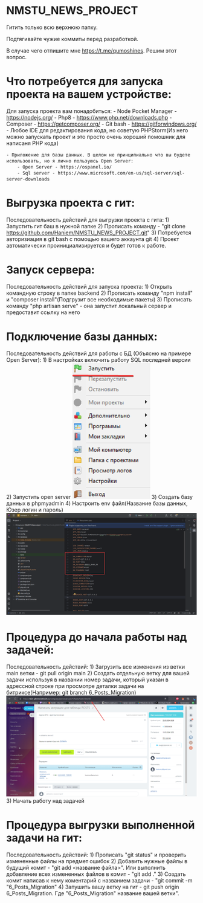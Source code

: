 # NMSTU_NEWS_PROJECT

Гитить только всю верхнюю папку. 

Подтягивайте чужие коммиты перед разработкой.

В случае чего отпишите мне https://t.me/qumoshines. Решим этот вопрос.

# Что потребуется для запуска проекта на вашем устройстве:

Для запуска проекта вам понадобиться:
    - Node Pocket Manager - https://nodejs.org/
    - Php8 - https://www.php.net/downloads.php
    - Composer - https://getcomposer.org/
    - Git bash - https://gitforwindows.org/
    - Любое IDE для редактирования кода, но советую PHPStorm(Из него можно запускать проект и это просто очень хороший помошник для написаня PHP кода)
    
    - Приложение для базы данных. В целом не принципиально что вы будете использовать, но я лично пользуюсь Open Server:
        - Open Server - https://ospanel.io/
        - Sql server - https://www.microsoft.com/en-us/sql-server/sql-server-downloads

# Выгрузка проекта с гит:

Последовательность действий для выгрузки проекта с гита: 
    1) Запустить гит баш в нужной папке
    2) Прописать команду - "git clone https://github.com/Haniem/NMSTU_NEWS_PROJECT.git"
    3) Потребуется авторизиация в git bash с помощью вашего аккаунта git
    4) Проект автоматически проинициализируется и будет готов к работе.

# Запуск сервера:

Последовательность действий для запуска проекта:
    1) Открыть командную строку в папке backend
    2) Прописать команду "npm install" и "composer install"(Подгрузит все необходимые пакеты)
    3) Прописать команду "php artisan serve" - она запустит локальный сервер и предоставит ссылку на него

# Подключение базы данных:

Последовательность действий для работы с БД (Объясню на примере Open Server):
    1) В настройках включить работу SQL последней версии
    2) Запустить open server
    ![alt text](image.png)
    3) Создать базу данных в phpmyadmin
    4) Настроить env файл(Название базы данных, Юзер логин и пароль)
    ![alt text](image-1.png)

# Процедура до начала работы над задачей:

Последовательность действий: 
    1) Загрузить все изменения из ветки main ветки - git pull origin main
    2) Создать отдельную ветку для вашей задачи используя в названии номер задачи, который указан в адрессной строке при просмотре деталки задачи на битриксе(Например: git branch 6_Posts_Migration)
    ![alt text](image-2.png)
    3) Начать работу над задачей

# Процедура выгрузки выполненной задачи на гит:

Последовательность действий: 
    1) Прописать "git status" и проверить измененные файлы на предмет ошибок
    2) Добавить нужные файлы в будущий комит - "git add <название файла>". Или выполнить добавление всех измененных файлов в комит - "git add ."
    3) Создать комит написав к нему коментарий с названием задачи - "git commit -m "6_Posts_Migration"
    4) Запушить вашу ветку на гит - git push origin 6_Posts_Migration. Где "6_Posts_Migration" название вашей ветки".
